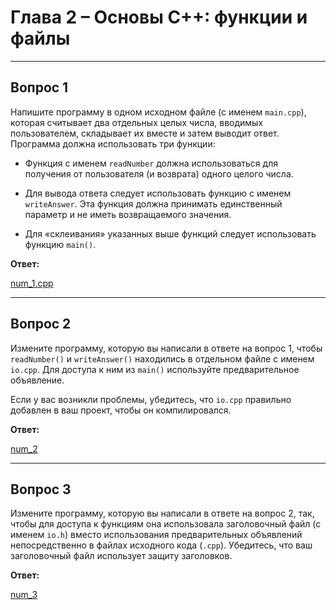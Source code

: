 # Глава 2 – Основы C++: функции и файлы

___

## Вопрос 1

Напишите программу в одном исходном файле (с именем `main.cpp`), которая считывает два отдельных целых числа, вводимых пользователем, складывает их вместе и затем выводит ответ. Программа должна использовать три функции:

* Функция с именем `readNumber` должна использоваться для получения от пользователя (и возврата) одного целого числа.

* Для вывода ответа следует использовать функцию с именем `writeAnswer`. Эта функция должна принимать единственный параметр и не иметь возвращаемого значения.

* Для «склеивания» указанных выше функций следует использовать функцию `main()`.

__Ответ:__

[num_1.cpp](num_1.cpp)
___

## Вопрос 2

Измените программу, которую вы написали в ответе на вопрос 1, чтобы `readNumber()` и `writeAnswer()` находились в отдельном файле с именем `io.cpp`. Для доступа к ним из `main()` используйте предварительное объявление.

Если у вас возникли проблемы, убедитесь, что `io.cpp` правильно добавлен в ваш проект, чтобы он компилировался.

__Ответ:__

[num_2](num_2)
___

## Вопрос 3

Измените программу, которую вы написали в ответе на вопрос 2, так, чтобы для доступа к функциям она использовала заголовочный файл (с именем `io.h`) вместо использования предварительных объявлений непосредственно в файлах исходного кода (`.cpp`). Убедитесь, что ваш заголовочный файл использует защиту заголовков.

__Ответ:__

[num_3](num_3)
